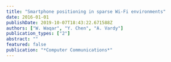 ```yaml
---
title: "Smartphone positioning in sparse Wi-Fi environments"
date: 2016-01-01
publishDate: 2019-10-07T18:43:22.671588Z
authors: ["W. Waqar", "Y. Chen", "A. Vardy"]
publication_types: ["2"]
abstract: ""
featured: false
publication: "*Computer Communications*"
---
```


